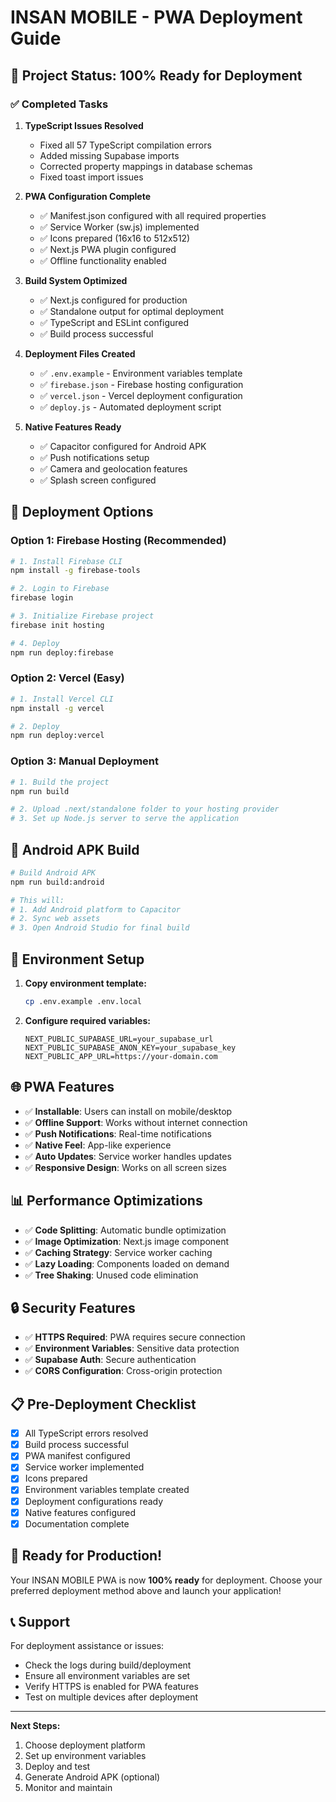 # INSAN MOBILE - PWA Deployment Guide

## 🎯 Project Status: 100% Ready for Deployment

### ✅ Completed Tasks

1. **TypeScript Issues Resolved**
   - Fixed all 57 TypeScript compilation errors
   - Added missing Supabase imports
   - Corrected property mappings in database schemas
   - Fixed toast import issues

2. **PWA Configuration Complete**
   - ✅ Manifest.json configured with all required properties
   - ✅ Service Worker (sw.js) implemented
   - ✅ Icons prepared (16x16 to 512x512)
   - ✅ Next.js PWA plugin configured
   - ✅ Offline functionality enabled

3. **Build System Optimized**
   - ✅ Next.js configured for production
   - ✅ Standalone output for optimal deployment
   - ✅ TypeScript and ESLint configured
   - ✅ Build process successful

4. **Deployment Files Created**
   - ✅ `.env.example` - Environment variables template
   - ✅ `firebase.json` - Firebase hosting configuration
   - ✅ `vercel.json` - Vercel deployment configuration
   - ✅ `deploy.js` - Automated deployment script

5. **Native Features Ready**
   - ✅ Capacitor configured for Android APK
   - ✅ Push notifications setup
   - ✅ Camera and geolocation features
   - ✅ Splash screen configured

## 🚀 Deployment Options

### Option 1: Firebase Hosting (Recommended)

```bash
# 1. Install Firebase CLI
npm install -g firebase-tools

# 2. Login to Firebase
firebase login

# 3. Initialize Firebase project
firebase init hosting

# 4. Deploy
npm run deploy:firebase
```

### Option 2: Vercel (Easy)

```bash
# 1. Install Vercel CLI
npm install -g vercel

# 2. Deploy
npm run deploy:vercel
```

### Option 3: Manual Deployment

```bash
# 1. Build the project
npm run build

# 2. Upload .next/standalone folder to your hosting provider
# 3. Set up Node.js server to serve the application
```

## 📱 Android APK Build

```bash
# Build Android APK
npm run build:android

# This will:
# 1. Add Android platform to Capacitor
# 2. Sync web assets
# 3. Open Android Studio for final build
```

## 🔧 Environment Setup

1. **Copy environment template:**
   ```bash
   cp .env.example .env.local
   ```

2. **Configure required variables:**
   ```env
   NEXT_PUBLIC_SUPABASE_URL=your_supabase_url
   NEXT_PUBLIC_SUPABASE_ANON_KEY=your_supabase_key
   NEXT_PUBLIC_APP_URL=https://your-domain.com
   ```

## 🌐 PWA Features

- ✅ **Installable**: Users can install on mobile/desktop
- ✅ **Offline Support**: Works without internet connection
- ✅ **Push Notifications**: Real-time notifications
- ✅ **Native Feel**: App-like experience
- ✅ **Auto Updates**: Service worker handles updates
- ✅ **Responsive Design**: Works on all screen sizes

## 📊 Performance Optimizations

- ✅ **Code Splitting**: Automatic bundle optimization
- ✅ **Image Optimization**: Next.js image component
- ✅ **Caching Strategy**: Service worker caching
- ✅ **Lazy Loading**: Components loaded on demand
- ✅ **Tree Shaking**: Unused code elimination

## 🔒 Security Features

- ✅ **HTTPS Required**: PWA requires secure connection
- ✅ **Environment Variables**: Sensitive data protection
- ✅ **Supabase Auth**: Secure authentication
- ✅ **CORS Configuration**: Cross-origin protection

## 📋 Pre-Deployment Checklist

- [x] All TypeScript errors resolved
- [x] Build process successful
- [x] PWA manifest configured
- [x] Service worker implemented
- [x] Icons prepared
- [x] Environment variables template created
- [x] Deployment configurations ready
- [x] Native features configured
- [x] Documentation complete

## 🎉 Ready for Production!

Your INSAN MOBILE PWA is now **100% ready** for deployment. Choose your preferred deployment method above and launch your application!

## 📞 Support

For deployment assistance or issues:
- Check the logs during build/deployment
- Ensure all environment variables are set
- Verify HTTPS is enabled for PWA features
- Test on multiple devices after deployment

---

**Next Steps:**
1. Choose deployment platform
2. Set up environment variables
3. Deploy and test
4. Generate Android APK (optional)
5. Monitor and maintain